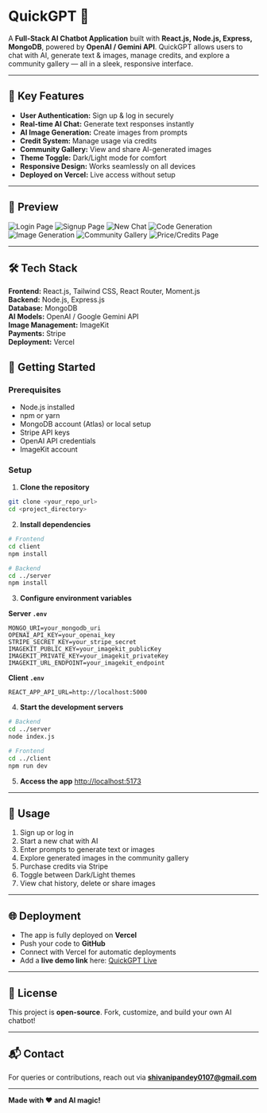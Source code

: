 

# QuickGPT 🚀

A **Full-Stack AI Chatbot Application** built with **React.js, Node.js, Express, MongoDB**, powered by **OpenAI / Gemini API**. QuickGPT allows users to chat with AI, generate text & images, manage credits, and explore a community gallery — all in a sleek, responsive interface.  

---

## 🌟 Key Features

- **User Authentication:** Sign up & log in securely  
- **Real-time AI Chat:** Generate text responses instantly  
- **AI Image Generation:** Create images from prompts  
- **Credit System:** Manage usage via credits  
- **Community Gallery:** View and share AI-generated images  
- **Theme Toggle:** Dark/Light mode for comfort  
- **Responsive Design:** Works seamlessly on all devices  
- **Deployed on Vercel:** Live access without setup  

---

## 🎨 Preview

![Login Page](client/public/Login.png)
![Signup Page](client/public/signup.png)
![New Chat](client/public/newChat.png)
![Code Generation](client/public/codeGenration.png)
![Image Generation](client/public/imageGenration.png)
![Community Gallery](client/public/CommunityImg.png)
![Price/Credits Page](client/public/price.png)


---

## 🛠️ Tech Stack

**Frontend:** React.js, Tailwind CSS, React Router, Moment.js  
**Backend:** Node.js, Express.js  
**Database:** MongoDB  
**AI Models:** OpenAI / Google Gemini API  
**Image Management:** ImageKit  
**Payments:** Stripe  
**Deployment:** Vercel  



## 🚀 Getting Started

### Prerequisites

- Node.js installed  
- npm or yarn  
- MongoDB account (Atlas) or local setup  
- Stripe API keys  
- OpenAI API credentials  
- ImageKit account  

### Setup

1. **Clone the repository**
```bash
git clone <your_repo_url>
cd <project_directory>
````

2. **Install dependencies**

```bash
# Frontend
cd client
npm install

# Backend
cd ../server
npm install
```

3. **Configure environment variables**

**Server `.env`**

```env
MONGO_URI=your_mongodb_uri
OPENAI_API_KEY=your_openai_key
STRIPE_SECRET_KEY=your_stripe_secret
IMAGEKIT_PUBLIC_KEY=your_imagekit_publicKey
IMAGEKIT_PRIVATE_KEY=your_imagekit_privateKey
IMAGEKIT_URL_ENDPOINT=your_imagekit_endpoint
```

**Client `.env`**

```env
REACT_APP_API_URL=http://localhost:5000
```

4. **Start the development servers**

```bash
# Backend
cd ../server
node index.js

# Frontend
cd ../client
npm run dev
```

5. **Access the app**
   [http://localhost:5173](http://localhost:5173)

---

## 📝 Usage

1. Sign up or log in
2. Start a new chat with AI
3. Enter prompts to generate text or images
4. Explore generated images in the community gallery
5. Purchase credits via Stripe
6. Toggle between Dark/Light themes
7. View chat history, delete or share images

---

## 🌐 Deployment

* The app is fully deployed on **Vercel**
* Push your code to **GitHub**
* Connect with Vercel for automatic deployments
* Add a **live demo link** here: [QuickGPT Live](https://your-vercel-deployment.vercel.app)

---

## 📄 License

This project is **open-source**. Fork, customize, and build your own AI chatbot!

---

## 📬 Contact

For queries or contributions, reach out via **shivanipandey0107@gmail.com**

---

**Made with ❤️ and AI magic!**

```

